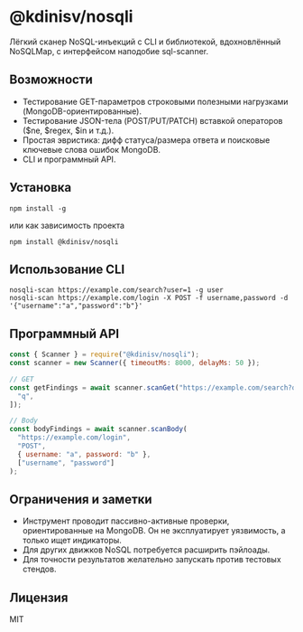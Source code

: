 # @kdinisv/nosqli

Лёгкий сканер NoSQL-инъекций с CLI и библиотекой, вдохновлённый NoSQLMap, с интерфейсом наподобие sql-scanner.

## Возможности

- Тестирование GET-параметров строковыми полезными нагрузками (MongoDB-ориентированные).
- Тестирование JSON-тела (POST/PUT/PATCH) вставкой операторов ($ne, $regex, $in и т.д.).
- Простая эвристика: дифф статуса/размера ответа и поисковые ключевые слова ошибок MongoDB.
- CLI и программный API.

## Установка

```
npm install -g
```

или как зависимость проекта

```
npm install @kdinisv/nosqli
```

## Использование CLI

```
nosqli-scan https://example.com/search?user=1 -g user
nosqli-scan https://example.com/login -X POST -f username,password -d '{"username":"a","password":"b"}'
```

## Программный API

```js
const { Scanner } = require("@kdinisv/nosqli");
const scanner = new Scanner({ timeoutMs: 8000, delayMs: 50 });

// GET
const getFindings = await scanner.scanGet("https://example.com/search?q=test", [
  "q",
]);

// Body
const bodyFindings = await scanner.scanBody(
  "https://example.com/login",
  "POST",
  { username: "a", password: "b" },
  ["username", "password"]
);
```

## Ограничения и заметки

- Инструмент проводит пассивно-активные проверки, ориентированные на MongoDB. Он не эксплуатирует уязвимость, а только ищет индикаторы.
- Для других движков NoSQL потребуется расширить пэйлоады.
- Для точности результатов желательно запускать против тестовых стендов.

## Лицензия

MIT
